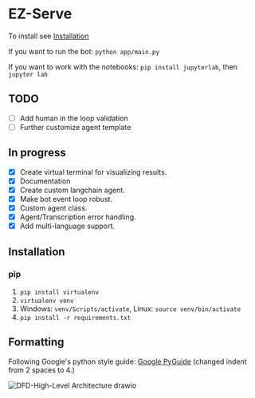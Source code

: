 
# EZ-Serve

To install see [Installation](#installation)

If you want to run the bot:                 `python app/main.py` 

If you want to work with the notebooks:  `pip install jupyterlab`, then  `jupyter lab`

## TODO

- [ ] Add human in the loop validation
- [ ] Further customize agent template 

## In progress

- [x] Create virtual terminal for visualizing results.
- [x] Documentation
- [x] Create custom langchain agent.
- [x] Make bot event loop robust.
- [x] Custom agent class.
- [x] Agent/Transcription error handling.
- [x] Add multi-language support.

## Installation

### pip

1. ```pip install virtualenv```
2. `virtualenv venv`
3. Windows: `venv/Scripts/activate`, Linux: `source venv/bin/activate`
4. `pip install -r requirements.txt`

## Formatting

Following Google's python style guide: [Google PyGuide](https://google.github.io/styleguide/pyguide.html)
(changed indent from 2 spaces to 4.)

![DFD-High-Level Architecture drawio](https://github.com/vaughanlove/square-serve/assets/57467835/21e105cb-2171-49de-868d-1bc002ac9174)
